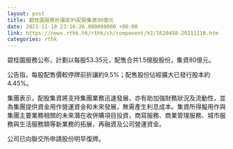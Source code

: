 ```yaml
---
layout: post
title: 碧桂園服務折讓逾9%配股集資80億元
date: 2021-11-18 23:16:26.000000000 +08:00
link: https://news.rthk.hk/rthk/ch/component/k2/1620458-20211118.htm
categories: rthk
---
```


碧桂園服務公布，計劃以每股53.35元，配售合共1.5億股股份，集資80億元。

公告指，每股配售價較停牌前折讓約9.5%；配售股份佔經擴大已發行股本約4.45%。

集團表示，配股集資將支持集團業務迅速發展，亦有助加強財務狀況及流動性，並為集團提供資金用作營運資金和未來發展，無需產生利息成本。集資所得擬用作與集團主要業務相關的未來潛在收併購項目投資，商寫服務、商業管理服務、城市服務與生活服務類等新業務的拓展，再融資及公司營運資金。

公司已向聯交所申請股份明早復牌。
